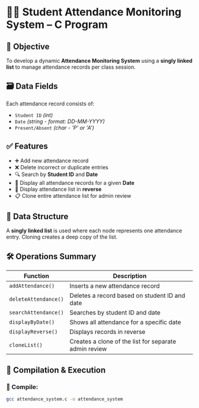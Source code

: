 # 🧑‍🏫 Student Attendance Monitoring System – C Program

## 🎯 Objective

To develop a dynamic **Attendance Monitoring System** using a **singly linked list** to manage attendance records per class session.

## 🗃️ Data Fields

Each attendance record consists of:
- `Student ID` *(int)*
- `Date` *(string - format: DD-MM-YYYY)*
- `Present/Absent` *(char - 'P' or 'A')*

## ✅ Features

- ➕ Add new attendance record
- ❌ Delete incorrect or duplicate entries
- 🔍 Search by **Student ID** and **Date**
- 📅 Display all attendance records for a given **Date**
- 🔁 Display attendance list in **reverse**
- 📋 Clone entire attendance list for admin review

## 🔧 Data Structure

A **singly linked list** is used where each node represents one attendance entry. Cloning creates a deep copy of the list.

## 🛠️ Operations Summary

| Function | Description |
|---------|-------------|
| `addAttendance()` | Inserts a new attendance record |
| `deleteAttendance()` | Deletes a record based on student ID and date |
| `searchAttendance()` | Searches by student ID and date |
| `displayByDate()` | Shows all attendance for a specific date |
| `displayReverse()` | Displays records in reverse |
| `cloneList()` | Creates a clone of the list for separate admin review |

## 🧪 Compilation & Execution

### 🔧 Compile:
```bash
gcc attendance_system.c -o attendance_system
